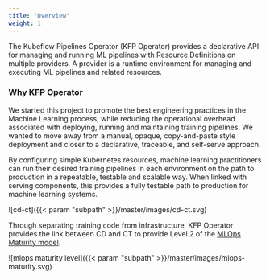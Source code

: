 ```yaml
---
title: "Overview"
weight: 1
---
```


The Kubeflow Pipelines Operator (KFP Operator) provides a declarative API for managing and running ML pipelines with Resource Definitions on multiple providers.
A provider is a runtime environment for managing and executing ML pipelines and related resources.

### Why KFP Operator

We started this project to promote the best engineering practices in the Machine Learning process, while reducing the operational overhead associated with deploying, running and maintaining training pipelines. We wanted to move away from a manual, opaque, copy-and-paste style deployment and closer to a declarative, traceable, and self-serve approach.


By configuring simple Kubernetes resources, machine learning practitioners can run their desired training pipelines in each environment on the path to production in a repeatable, testable and scalable way. When linked with serving components, this provides a fully testable path to production for machine learning systems.

![cd-ct]({{< param "subpath" >}}/master/images/cd-ct.svg)

Through separating training code from infrastructure, KFP Operator provides 
the link between CD and CT to provide Level 2 of the [MLOps Maturity model](https://cloud.google.com/architecture/mlops-continuous-delivery-and-automation-pipelines-in-machine-learning#mlops_level_2_cicd_pipeline_automation). 

![mlops maturity level]({{< param "subpath" >}}/master/images/mlops-maturity.svg)
